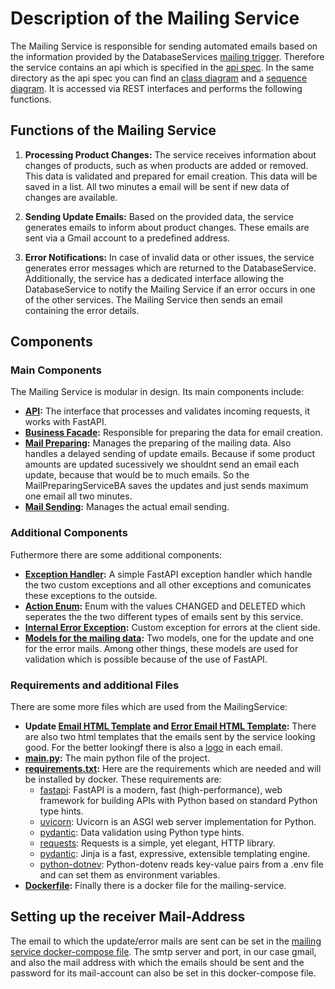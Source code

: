 # Description of the Mailing Service

The Mailing Service is responsible for sending automated emails based on the information provided by the DatabaseServices [mailing trigger](../../../../source/databaseService/app/api/control/mailingTrigger.py). Therefore the service contains an api which is specified in the [api spec](./api_specification.yml). In the same directory as the api spec you can find an [class diagram](./class_diagram.puml) and a [sequence diagram](./sequence_diagram.puml). It is accessed via REST interfaces and performs the following functions.

## Functions of the Mailing Service

1. **Processing Product Changes:** The service receives information about changes of products, such as when products are added or removed. This data is validated and prepared for email creation. This data will be saved in a list. All two minutes a email will be sent if new data of changes are available.

2. **Sending Update Emails:** Based on the provided data, the service generates emails to inform about product changes. These emails are sent via a Gmail account to a predefined address.

3. **Error Notifications:** In case of invalid data or other issues, the service generates error messages which are returned to the DatabaseService. Additionally, the service has a dedicated interface allowing the DatabaseService to notify the Mailing Service if an error occurs in one of the other services. The Mailing Service then sends an email containing the error details.

## Components

### Main Components

The Mailing Service is modular in design. Its main components include:
- **[API](../../../../source/mailingService/app/api/boundary/api.py):** The interface that processes and validates incoming requests, it works with FastAPI. 
- **[Business Facade](../../../../source/mailingService/app/api/control/api_bf.py):** Responsible for preparing the data for email creation.
- **[Mail Preparing](../../../../source/mailingService/app/bm/mail_preparing_service_ba.py):** Manages the preparing of the mailing data. Also handles a delayed sending of update emails. Because if some product amounts are updated sucessively we shouldnt send an email each update, because that would be to much emails. So the MailPreparingServiceBA saves the updates and just sends maximum one email all two minutes.
- **[Mail Sending](../../../../source/mailingService/app/bm/mail_sending_service_ba.py):** Manages the actual email sending.

### Additional Components

Futhermore there are some additional components:
- **[Exception Handler](../../../../source/mailingService/app/api/boundary/exception_handler.py):** A simple FastAPI exception handler which handle the two custom exceptions and all other exceptions and comunicates these exceptions to the outside.
- **[Action Enum](../../../../source/mailingService/app/entity/enums/):** Enum with the values CHANGED and DELETED which seperates the the two different types of emails sent by this service.
- **[Internal Error Exception](../../../../source/mailingService/app/entity/exceptions/internal_error_exception.py):** Custom exception for errors at the client side.
- **[Models for the mailing data](../../../../source/mailingService/app/entity/models/mail_data.py):** Two models, one for the update and one for the error mails. Among other things, these models are used for validation which is possible because of the use of FastAPI.

### Requirements and additional Files

There are some more files which are used from the MailingService:
- **Update [Email HTML Template](../../../../source/mailingService/app/email_template.html) and [Error Email HTML Template](../../../../source/mailingService/app/error_email_template.html):** There are also two html templates that the emails sent by the service looking good. For the better lookingf there is also a [logo](../../../../source/mailingService/app/logo.png) in each email.
- **[main.py](../../../../source/mailingService/app/main.py):** The main python file of the project.
- **[requirements.txt](../../../../source/mailingService/requirements.txt):** Here are the requirements which are needed and will be installed by docker. These requirements are:
  - [fastapi](https://github.com/fastapi/fastapi): FastAPI is a modern, fast (high-performance), web framework for building APIs with Python based on standard Python type hints.
  - [uvicorn](https://github.com/encode/uvicorn): Uvicorn is an ASGI web server implementation for Python.
  - [pydantic](https://github.com/pydantic/pydantic): Data validation using Python type hints.
  - [requests](https://github.com/psf/requests): Requests is a simple, yet elegant, HTTP library.
  - [pydantic](https://github.com/pallets/jinja): Jinja is a fast, expressive, extensible templating engine.
  - [python-dotnev](https://github.com/theskumar/python-dotenv): Python-dotenv reads key-value pairs from a .env file and can set them as environment variables.
- **[Dockerfile](../../../../source/mailingService/Dockerfile):** Finally there is a docker file for the mailing-service.

## Setting up the receiver Mail-Address

The email to which the update/error mails are sent can be set in the [mailing service docker-compose file](../../../../source/mailingService/docker-compose.yml). The smtp server and port, in our case gmail, and also the mail address with which the emails should be sent and the password for its mail-account can also be set in this docker-compose file.
